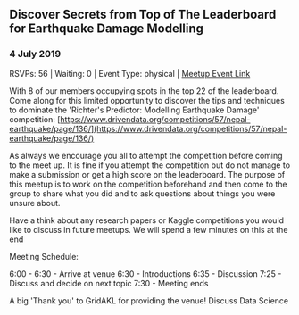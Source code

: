 ## Discover Secrets from Top of The Leaderboard for Earthquake Damage Modelling 
### 4 July 2019
RSVPs: 56 | Waiting: 0 | Event Type: physical | [Meetup Event Link](https://www.meetup.com/Data-Science-Discussion-Auckland/events/261279126)

With 8 of our members occupying spots in the top 22 of the leaderboard. Come along for this limited opportunity to discover the tips and techniques to dominate the 'Richter's Predictor: Modelling Earthquake Damage' competition: [https://www.drivendata.org/competitions/57/nepal-earthquake/page/136/](https://www.drivendata.org/competitions/57/nepal-earthquake/page/136/)

As always we encourage you all to attempt the competition before coming to the meet up. It is fine if you attempt the competition but do not manage to make a submission or get a high score on the leaderboard. The purpose of this meetup is to work on the competition beforehand and then come to the group to share what you did and to ask questions about things you were unsure about.

Have a think about any research papers or Kaggle competitions you would like to discuss in future meetups. We will spend a few minutes on this at the end

Meeting Schedule:

6:00 - 6:30 - Arrive at venue
6:30 - Introductions
6:35 - Discussion
7:25 - Discuss and decide on next topic
7:30 - Meeting ends

A big 'Thank you' to GridAKL for providing the venue!
Discuss Data Science
